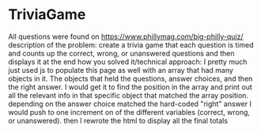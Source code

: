 # TriviaGame

All questions were found on https://www.phillymag.com/big-philly-quiz/
description of the problem: create a trivia game that each question is timed and counts up the correct, wrong, or unanswered questions and then displays it at the end
how you solved it/technical approach: I pretty much just used js to populate this page as well with an array that had many objects in it. The objects that held the questions, answer choices, and then the right answer. I would get it to find the position in the array and print out all the relevant info in that specific object that matched the array position. depending on the answer choice matched the hard-coded "right" answer I would push to one increment on of the different variables (correct, wrong, or unanswered). then I rewrote the html to display all the final totals
